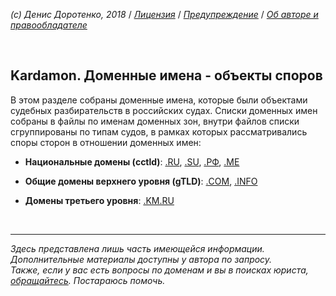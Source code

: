*(c) Денис Доротенко, 2018* / *[Лицензия](https://github.com/xCounsel/kardamon/blob/master/Russian/LICENSE.md)* / *[Предупреждение](https://github.com/xCounsel/kardamon/blob/master/Russian/DISCLAIMER.md)* / *[Об авторе и правообладателе](http://dorotenko.pro/about/)*

<br/>

## Kardamon. Доменные имена - объекты споров
В этом разделе собраны доменные имена, которые были объектами судебных разбирательств в российских судах. Списки доменных имен собраны в файлы по именам доменных зон, внутри файлов списки сгруппированы по типам судов, в рамках которых рассматривались споры сторон в отношении доменных имен:

* **Национальные домены (cctld)**: [.RU](https://github.com/xCounsel/cardamom/blob/master/Russian/domains/ru.md), [.SU](https://github.com/xCounsel/cardamom/blob/master/Russian/domains/su.md), [.РФ](https://github.com/xCounsel/cardamom/blob/master/Russian/domains/РФ.md), [.ME](https://github.com/xCounsel/cardamom/blob/master/Russian/domains/ME.md)

* **Общие домены верхнего уровня (gTLD)**: [.COM](https://github.com/xCounsel/cardamom/blob/master/Russian/domains/com.md), [.INFO](https://github.com/xCounsel/cardamom/blob/master/Russian/domains/info.md)
* **Домены третьего уровня**: [.KM.RU](https://github.com/xCounsel/cardamom/blob/master/Russian/domains/km.ru.md)

<br/>

----
*Здесь представлена лишь часть имеющейся информации. Дополнительные материалы доступны у автора по запросу.*<br/>
*Также, если у вас есть вопросы по доменам и вы в поисках юриста, [обращайтесь](http://dorotenko.pro/contact/). Постараюсь помочь.* 
